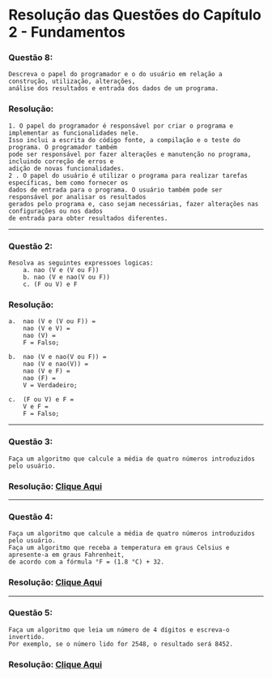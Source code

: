 # Resolução das Questões do Capítulo 2 - Fundamentos

### Questão 8:
    Descreva o papel do programador e o do usuário em relação a construção, utilização, alterações, 
    análise dos resultados e entrada dos dados de um programa.
 
### Resolução:
    1. O papel do programador é responsável por criar o programa e implementar as funcionalidades nele. 
    Isso inclui a escrita do código fonte, a compilação e o teste do programa. O programador também 
    pode ser responsável por fazer alterações e manutenção no programa, incluindo correção de erros e
    adição de novas funcionalidades.
    2 . O papel do usuário é utilizar o programa para realizar tarefas específicas, bem como fornecer os
    dados de entrada para o programa. O usuário também pode ser responsável por analisar os resultados 
    gerados pelo programa e, caso sejam necessárias, fazer alterações nas configurações ou nos dados 
    de entrada para obter resultados diferentes.

***

### Questão 2:
    Resolva as seguintes expressoes logicas:
        a. nao (V e (V ou F))
        b. nao (V e nao(V ou F))
        c. (F ou V) e F
 
### Resolução:
    a.  nao (V e (V ou F)) = 
        nao (V e V) = 
        nao (V) = 
        F = Falso;

    b.  nao (V e nao(V ou F)) = 
        nao (V e nao(V)) = 
        nao (V e F) = 
        nao (F) = 
        V = Verdadeiro;

    c.  (F ou V) e F = 
        V e F = 
        F = Falso;

***

### Questão 3:
    Faça um algoritmo que calcule a média de quatro números introduzidos pelo usuário.
 
### Resolução: [Clique Aqui]()

***

### Questão 4:
    Faça um algoritmo que calcule a média de quatro números introduzidos pelo usuário. 
    Faça um algoritmo que receba a temperatura em graus Celsius e apresente-a em graus Fahrenheit, 
    de acordo com a fórmula °F = (1.8 °C) + 32.

### Resolução: [Clique Aqui]()

***

### Questão 5:
    Faça um algoritmo que leia um número de 4 dígitos e escreva-o invertido.
    Por exemplo, se o número lido for 2548, o resultado será 8452.

### Resolução: [Clique Aqui]()